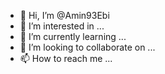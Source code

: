 - 👋 Hi, I’m @Amin93Ebi
- 👀 I’m interested in ...
- 🌱 I’m currently learning ...
- 💞️ I’m looking to collaborate on ...
- 📫 How to reach me ...

<!---
Amin93Ebi/Amin93Ebi is a ✨ special ✨ repository because its `README.md` (this file) appears on your GitHub profile.
You can click the Preview link to take a look at your changes.
--->
